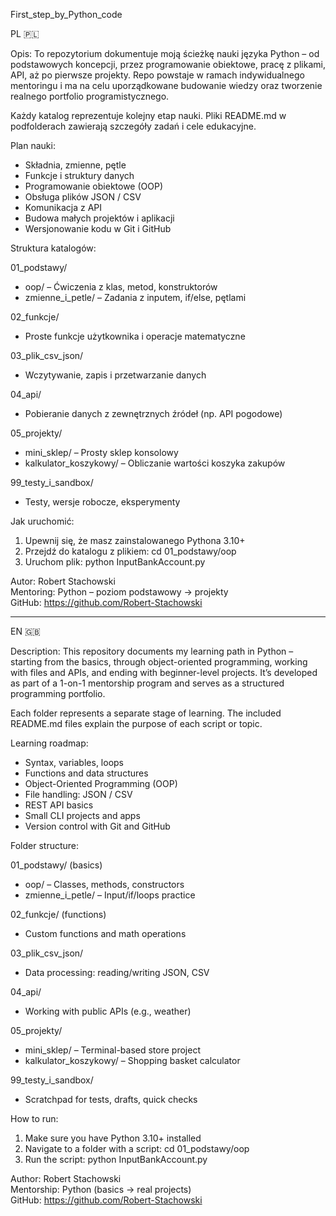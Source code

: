 First_step_by_Python_code

PL 🇵🇱

Opis:
To repozytorium dokumentuje moją ścieżkę nauki języka Python – od podstawowych koncepcji, przez programowanie obiektowe, pracę z plikami, API, aż po pierwsze projekty. Repo powstaje w ramach indywidualnego mentoringu i ma na celu uporządkowane budowanie wiedzy oraz tworzenie realnego portfolio programistycznego.

Każdy katalog reprezentuje kolejny etap nauki. Pliki README.md w podfolderach zawierają szczegóły zadań i cele edukacyjne.

Plan nauki:
- Składnia, zmienne, pętle
- Funkcje i struktury danych
- Programowanie obiektowe (OOP)
- Obsługa plików JSON / CSV
- Komunikacja z API
- Budowa małych projektów i aplikacji
- Wersjonowanie kodu w Git i GitHub

Struktura katalogów:

01_podstawy/
- oop/ – Ćwiczenia z klas, metod, konstruktorów
- zmienne_i_petle/ – Zadania z inputem, if/else, pętlami

02_funkcje/
- Proste funkcje użytkownika i operacje matematyczne

03_plik_csv_json/
- Wczytywanie, zapis i przetwarzanie danych

04_api/
- Pobieranie danych z zewnętrznych źródeł (np. API pogodowe)

05_projekty/
- mini_sklep/ – Prosty sklep konsolowy
- kalkulator_koszykowy/ – Obliczanie wartości koszyka zakupów

99_testy_i_sandbox/
- Testy, wersje robocze, eksperymenty

Jak uruchomić:

1. Upewnij się, że masz zainstalowanego Pythona 3.10+
2. Przejdź do katalogu z plikiem:
   cd 01_podstawy/oop
3. Uruchom plik:
   python InputBankAccount.py

Autor:
Robert Stachowski  
Mentoring: Python – poziom podstawowy → projekty  
GitHub: https://github.com/Robert-Stachowski

---

EN 🇬🇧

Description:
This repository documents my learning path in Python – starting from the basics, through object-oriented programming, working with files and APIs, and ending with beginner-level projects. It’s developed as part of a 1-on-1 mentorship program and serves as a structured programming portfolio.

Each folder represents a separate stage of learning. The included README.md files explain the purpose of each script or topic.

Learning roadmap:
- Syntax, variables, loops
- Functions and data structures
- Object-Oriented Programming (OOP)
- File handling: JSON / CSV
- REST API basics
- Small CLI projects and apps
- Version control with Git and GitHub

Folder structure:

01_podstawy/ (basics)
- oop/ – Classes, methods, constructors
- zmienne_i_petle/ – Input/if/loops practice

02_funkcje/ (functions)
- Custom functions and math operations

03_plik_csv_json/
- Data processing: reading/writing JSON, CSV

04_api/
- Working with public APIs (e.g., weather)

05_projekty/
- mini_sklep/ – Terminal-based store project
- kalkulator_koszykowy/ – Shopping basket calculator

99_testy_i_sandbox/
- Scratchpad for tests, drafts, quick checks

How to run:

1. Make sure you have Python 3.10+ installed
2. Navigate to a folder with a script:
   cd 01_podstawy/oop
3. Run the script:
   python InputBankAccount.py

Author:
Robert Stachowski  
Mentorship: Python (basics → real projects)  
GitHub: https://github.com/Robert-Stachowski
